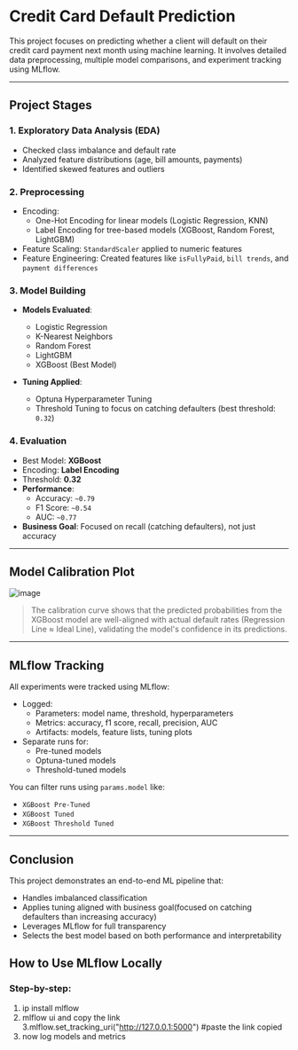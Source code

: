 # Credit Card Default Prediction

This project focuses on predicting whether a client will default on their credit card payment next month using machine learning. It involves detailed data preprocessing, multiple model comparisons, and experiment tracking using MLflow.

---

## Project Stages

### 1.  Exploratory Data Analysis (EDA)
- Checked class imbalance and default rate
- Analyzed feature distributions (age, bill amounts, payments)
- Identified skewed features and outliers

### 2.  Preprocessing
- Encoding:
  - One-Hot Encoding for linear models (Logistic Regression, KNN)
  - Label Encoding for tree-based models (XGBoost, Random Forest, LightGBM)
- Feature Scaling: `StandardScaler` applied to numeric features
- Feature Engineering: Created features like `isFullyPaid`, `bill trends`, and `payment differences`

### 3.  Model Building
- **Models Evaluated**:
  - Logistic Regression
  - K-Nearest Neighbors
  - Random Forest
  - LightGBM
  - XGBoost (Best Model)

- **Tuning Applied**:
  - Optuna Hyperparameter Tuning
  - Threshold Tuning to focus on catching defaulters (best threshold: `0.32`)

### 4. Evaluation
- Best Model: **XGBoost**
- Encoding: **Label Encoding**
- Threshold: **0.32**
- **Performance**:
  - Accuracy: `~0.79`
  - F1 Score: `~0.54`
  - AUC: `~0.77`
- **Business Goal**: Focused on recall (catching defaulters), not just accuracy

---

##  Model Calibration Plot

![image](https://github.com/user-attachments/assets/cf40dfac-bdf9-4630-8b43-6793447a7488)



> The calibration curve shows that the predicted probabilities from the XGBoost model are well-aligned with actual default rates (Regression Line ≈ Ideal Line), validating the model's confidence in its predictions.

---

##  MLflow Tracking

All experiments were tracked using MLflow:

- Logged:
  - Parameters: model name, threshold, hyperparameters
  - Metrics: accuracy, f1 score, recall, precision, AUC
  - Artifacts: models, feature lists, tuning plots
- Separate runs for:
  - Pre-tuned models
  - Optuna-tuned models
  - Threshold-tuned models

You can filter runs using `params.model` like:
- `XGBoost Pre-Tuned`
- `XGBoost Tuned`
- `XGBoost Threshold Tuned`

---

##  Conclusion

This project demonstrates an end-to-end ML pipeline that:
- Handles imbalanced classification
- Applies tuning aligned with business goal(focused on catching defaulters than increasing accuracy)
- Leverages MLflow for full transparency
- Selects the best model based on both performance and interpretability

## How to Use MLflow Locally
### Step-by-step:

1. ip install mlflow
2. mlflow ui and copy the link
3.mlflow.set_tracking_uri("http://127.0.0.1:5000") #paste the link copied
4. now log models and metrics


